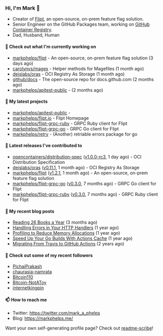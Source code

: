 ### Hi, I'm Mark 👋

* Creator of [Flipt](https://github.com/markphelps/flipt), an open-source, on-prem feature flag solution.
* Senior Engineer on the GitHub Packages team, working on [GitHub Container Registry](https://github.blog/2020-09-01-introducing-github-container-registry/).
* Dad, Husband, Human

#### 👷 Check out what I'm currently working on

- [markphelps/flipt](https://github.com/markphelps/flipt) - An open-source, on-prem feature flag solution (3 days ago)
- [carolynvs/magex](https://github.com/carolynvs/magex) - Helper methods for Magefiles (1 month ago)
- [deislabs/oras](https://github.com/deislabs/oras) - OCI Registry As Storage (1 month ago)
- [github/docs](https://github.com/github/docs) - The open-source repo for docs.github.com (2 months ago)
- [markphelps/apitest-public](https://github.com/markphelps/apitest-public) -  (2 months ago)

#### 🌱 My latest projects

- [markphelps/apitest-public](https://github.com/markphelps/apitest-public) - 
- [markphelps/flipt.io](https://github.com/markphelps/flipt.io) - Flipt Homepage
- [markphelps/flipt-grpc-ruby](https://github.com/markphelps/flipt-grpc-ruby) - GRPC Ruby client for Flipt
- [markphelps/flipt-grpc-go](https://github.com/markphelps/flipt-grpc-go) - GRPC Go client for Flipt
- [markphelps/retry](https://github.com/markphelps/retry) - (Another) retriable errors package for go

#### 🔭 Latest releases I've contributed to

- [opencontainers/distribution-spec](https://github.com/opencontainers/distribution-spec) ([v1.0.0-rc3](https://github.com/opencontainers/distribution-spec/releases/tag/v1.0.0-rc3), 1 day ago) - OCI Distribution Specification
- [deislabs/oras](https://github.com/deislabs/oras) ([v0.11.1](https://github.com/deislabs/oras/releases/tag/v0.11.1), 1 month ago) - OCI Registry As Storage
- [markphelps/flipt](https://github.com/markphelps/flipt) ([v1.2.1](https://github.com/markphelps/flipt/releases/tag/v1.2.1), 1 month ago) - An open-source, on-prem feature flag solution
- [markphelps/flipt-grpc-go](https://github.com/markphelps/flipt-grpc-go) ([v0.3.0](https://github.com/markphelps/flipt-grpc-go/releases/tag/v0.3.0), 7 months ago) - GRPC Go client for Flipt
- [markphelps/flipt-grpc-ruby](https://github.com/markphelps/flipt-grpc-ruby) ([v0.3.0](https://github.com/markphelps/flipt-grpc-ruby/releases/tag/v0.3.0), 7 months ago) - GRPC Ruby client for Flipt

#### 📜 My recent blog posts

- [Reading 26 Books a Year](https://markphelps.me/2020/12/reading-26-books-a-year/) (3 months ago)
- [Handling Errors in Your HTTP Handlers](https://markphelps.me/2020/04/handling-errors-in-your-http-handlers/) (1 year ago)
- [Profiling to Reduce Memory Allocations](https://markphelps.me/2019/11/profiling-to-reduce-memory-allocations/) (1 year ago)
- [Speed Up Your Go Builds With Actions Cache](https://markphelps.me/2019/11/speed-up-your-go-builds-with-actions-cache/) (1 year ago)
- [Migrating From Travis to GitHub Actions](https://markphelps.me/2019/09/migrating-from-travis-to-github-actions/) (2 years ago)

#### 👯 Check out some of my recent followers

- [PichaiPrakash](https://github.com/PichaiPrakash)
- [chaurasia-namrata](https://github.com/chaurasia-namrata)
- [Bitcoin110](https://github.com/Bitcoin110)
- [Bitcoin-NotAToy](https://github.com/Bitcoin-NotAToy)
- [internetkingpin](https://github.com/internetkingpin)

#### 📫 How to reach me

- Twitter: https://twitter.com/mark_a_phelps
- Blog: https://markphelps.me/

Want your own self-generating profile page? Check out [readme-scribe](https://github.com/muesli/readme-scribe)!

